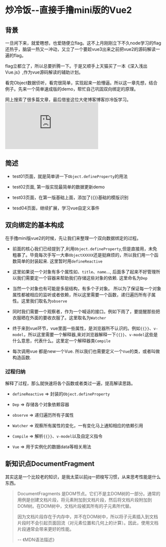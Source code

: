 # 炒冷饭--直接手撸mini版的Vue2

## 背景
一旦闲下来，就爱瞎想，也爱随便立flag。这不上月刚刚立下不久node学习的flag还热乎，脑袋一热又一冲动，又立了一个要趁vue3出来之前把vue2的源码解读一遍的flag。

flag立都立了，所以总要折腾一下。于是又顺手上天猫买了一本《深入浅出Vue.js》,作为vue源码解读的辅助计划。

看完Object数据侦听，看完很简单，实现起来一脸懵逼。所以这一章先想，结合例子。先来一个简单速成版的demo，帮忙自己巩固双向绑定的原理。

网上搜索了很多篇文章，最后借鉴这位大佬博客博客炒冷饭学习。![冷饭原地址](http://www.cnblogs.comcanfoo/p/6891868.html)

## 简述

+ test01页面，就是简单讲一下`Object.defineProperty`的用法
  
+ test02页面, 第一版实现最简单的数据更新demo

+ test03页面，在第一版基础上面，添加了{{}}基础的模版识别
  
+ tesd04页面，继续扩展，学习vue自定义事件

## 双向绑定的基本构成

在手撸mini版vue2的时候，先让我们来整理一个双向数据绑定的过程。

+ 前面的核心我们已经提到了,利用`Object.defineProperty`,但是直接用，未免粗暴了。毕竟每次手写一大串`ObjectXXXXX`还是挺麻烦的，所以我们用一个函数简单的封装起来. 这里暂时用`defineReactive`

+ 这里如果说一个对象有多个属性如、`title`、`name`..., 后面多了起来不好管理所以我们需要定一个容器来帮助我们存储这些对象的依赖. 这里命名为`Dep`

+ 当然一个对象也有可能是多层结构，有多个子对象。 所以为了保证每一个对象属性都被相应的监听或者依赖，所以这里需要一个函数，递归遍历所有子属性。这里我们取名为`observe`

+ 同时我们需要一个观察者，作为一个喊话的接口。例如下雨了，要提醒那些把衣服晒在外面的要收衣服了。这里取名为`Watcher`

+ 终于来到vue环节，vue里面一些属性，是浏览器所不认识的。例如`{{}}`、`v-model`，所以这里需要一个解释器,来对浏览器解释一下`{{}}`、`v-model`这些是什么意思，代表什么。这里定一个解释器类`Compile`
  
+ 每次调用vue 都是new一个Vue. 所以我们也需要定义一个`Vue`的类，或者叫做构造函数.

### 过程归纳
解释了过程，那么就快速将各个函数或者类过一遍，提高解读思路。

+ `defineReactive` => 封装的`Object.defineProperty`
  
+ `Dep` => 存储各个对象依赖容器

+ `observe` => 递归遍历所有子属性
  
+ `Watcher` => 观察所有属性的变化，一有变化马上通知相应的依赖引用

+ `Compile` => 解析`{{}}`、`v-model`以及自定义指令

+ `Vue` => 用于实例化的数据data等相关用法

## 新知识点DocumentFragment

其实这是一个比较老的知识，是我太菜以前jq一把梭写习惯，从来思考性能是什么东西。

> DocumentFragments 是DOM节点。它们不是主DOM树的一部分。通常的用例是创建文档片段，将元素附加到文档片段，然后将文档片段附加到DOM树。在DOM树中，文档片段被其所有的子元素所代替。
> 
> 因为文档片段存在于内存中，并不在DOM树中，所以将子元素插入到文档片段时不会引起页面回流（对元素位置和几何上的计算）。因此，使用文档片段通常会带来更好的性能。
>
> -- 《MDN语法描述》

## 